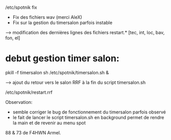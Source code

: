 /etc/spotnik fix

- Fix des fichiers wav (merci AleX)
- Fix sur la gestion du timersalon parfois instable

--> modification des dernières lignes des fichiers restart.* [tec, int, loc, bav, fon, el]

# debut gestion timer salon:
pkill -f timersalon
sh /etc/spotnik/timersalon.sh &

--> ajout du retour vers le salon RRF à la fin du script timersalon.sh

/etc/spotnik/restart.rrf

Observation:
- semble corriger le bug de fonctionnement du timersalon parfois observé
- le fait de lancer le script timersalon.sh en background permet de rendre la main et de revenir au menu spot

88 & 73 de F4HWN Armel.
